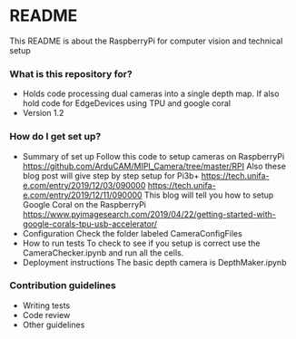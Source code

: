# README #

This README is about the RaspberryPi for computer vision and technical setup

### What is this repository for? ###

* Holds code processing dual cameras into a single depth map. If also hold code for EdgeDevices using TPU and google coral
* Version 1.2

### How do I get set up? ###

* Summary of set up
Follow this code to setup cameras on RaspberryPi https://github.com/ArduCAM/MIPI_Camera/tree/master/RPI
Also these blog post will give step by step setup for Pi3b+ 
https://tech.unifa-e.com/entry/2019/12/03/090000
https://tech.unifa-e.com/entry/2019/12/11/090000
This blog will tell you how to setup Google Coral on the RaspberryPi
https://www.pyimagesearch.com/2019/04/22/getting-started-with-google-corals-tpu-usb-accelerator/
* Configuration
Check the folder labeled CameraConfigFiles 
* How to run tests
To check to see if you setup is correct use the CameraChecker.ipynb and run all the cells. 
* Deployment instructions
The basic depth camera is DepthMaker.ipynb


### Contribution guidelines ###

* Writing tests
* Code review
* Other guidelines
